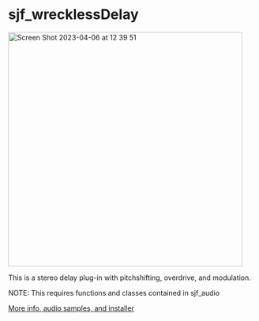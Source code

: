 # sjf_wrecklessDelay

<img width="474" alt="Screen Shot 2023-04-06 at 12 39 51" src="https://user-images.githubusercontent.com/12850558/230366209-76841986-428c-4ed9-987a-16a6ea09bb3f.png">

This is a stereo delay plug-in with pitchshifting, overdrive, and modulation. 

NOTE: This requires functions and classes contained in sjf_audio

[More info, audio samples, and installer](https://simohnf.github.io./plug-ins/sjf_wrecklessDelay/)


